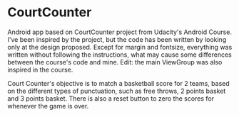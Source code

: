 # CourtCounter
Android app based on CourtCounter project from Udacity's Android Course. I've been inspired by the project, but the code has been written by looking only at the design proposed. Except for margin and fontsize, everything was written without following the instructions, what may cause some differences between the course's code and mine. Edit: the main ViewGroup was also inspired in the course.

Court Counter's objective is to match a basketball score for 2 teams, based on the different types of punctuation, such as free throws, 2 points basket and 3 points basket.
There is also a reset button to zero the scores for whenever the game is over.

